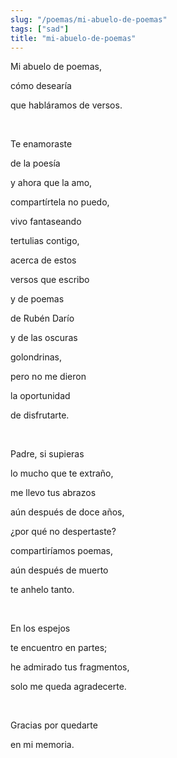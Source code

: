 ```yaml
---
slug: "/poemas/mi-abuelo-de-poemas"
tags: ["sad"]
title: "mi-abuelo-de-poemas"
---
```

Mi abuelo de poemas,

cómo desearía

que habláramos de versos.

&nbsp;

Te enamoraste

de la poesía

y ahora que la amo,

compartírtela no puedo,

vivo fantaseando

tertulias contigo,

acerca de estos

versos que escribo

y de poemas

de Rubén Darío

y de las oscuras

golondrinas,

pero no me dieron

la oportunidad

de disfrutarte.

&nbsp;

Padre, si supieras

lo mucho que te extraño,

me llevo tus abrazos

aún después de doce años,

¿por qué no despertaste?

compartiríamos poemas,

aún después de muerto

te anhelo tanto.

&nbsp;

En los espejos

te encuentro en partes;

he admirado tus fragmentos,

solo me queda agradecerte.

&nbsp;

Gracias por quedarte

en mi memoria.